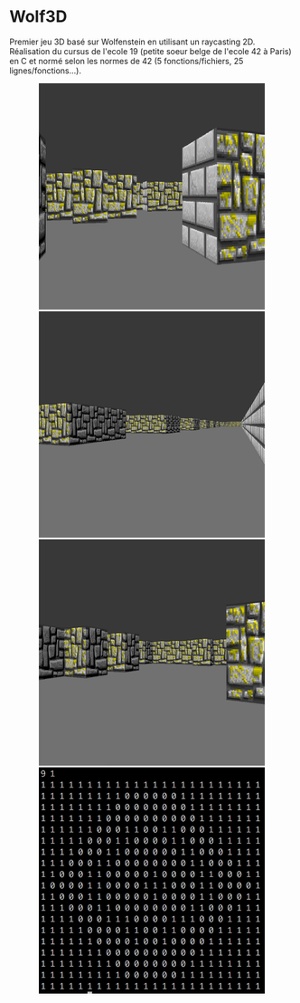 # Wolf3D

Premier jeu 3D basé sur Wolfenstein en utilisant un raycasting 2D. Réalisation du cursus de l'ecole 19 (petite soeur belge de l'ecole 42 à Paris) en C et normé selon les normes de 42 (5 fonctions/fichiers, 25 lignes/fonctions...).


<p align="center">
  <img src="/screenshot/screen01.png" width="400px" height="400"</img>
    <img src="/screenshot/screen02.png" width="400px" height="400"</img>
    <img src="/screenshot/screen03.png" width="400px" height="400"</img>
    <img src="/screenshot/screen04.png" width="400px" height="400"</img> 
</p>
